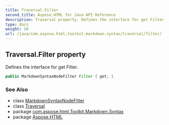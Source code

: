 ```yaml
---
title: Traversal.Filter
second_title: Aspose.HTML for Java API Reference
description: Traversal property. Defines the interface for get Filter
type: docs
weight: 10
url: /java/com.aspose.html.toolkit.markdown.syntax/traversal/filter/
---
```

## Traversal.Filter property

Defines the interface for get Filter.

```java
public MarkdownSyntaxNodeFilter Filter { get; }
```

### See Also

* class [MarkdownSyntaxNodeFilter](../../markdownsyntaxnodefilter/)
* class [Traversal](../)
* package [com.aspose.html.Toolkit.Markdown.Syntax](../../traversal/)
* package [Aspose.HTML](../../../)
